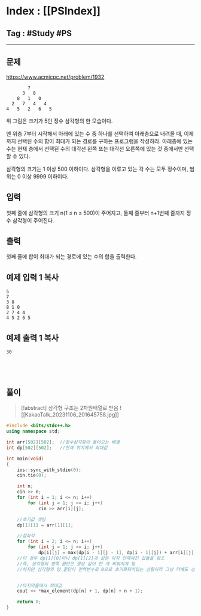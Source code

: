 # Index : [[PSIndex]]
## Tag : #Study #PS
---

## 문제
https://www.acmicpc.net/problem/1932
```
        7
      3   8
    8   1   0
  2   7   4   4
4   5   2   6   5
```

위 그림은 크기가 5인 정수 삼각형의 한 모습이다.

맨 위층 7부터 시작해서 아래에 있는 수 중 하나를 선택하여 아래층으로 내려올 때, 이제까지 선택된 수의 합이 최대가 되는 경로를 구하는 프로그램을 작성하라. 아래층에 있는 수는 현재 층에서 선택된 수의 대각선 왼쪽 또는 대각선 오른쪽에 있는 것 중에서만 선택할 수 있다.

삼각형의 크기는 1 이상 500 이하이다. 삼각형을 이루고 있는 각 수는 모두 정수이며, 범위는 0 이상 9999 이하이다.

## 입력

첫째 줄에 삼각형의 크기 n(1 ≤ n ≤ 500)이 주어지고, 둘째 줄부터 n+1번째 줄까지 정수 삼각형이 주어진다.

## 출력

첫째 줄에 합이 최대가 되는 경로에 있는 수의 합을 출력한다.

## 예제 입력 1 복사

```
5
7
3 8
8 1 0
2 7 4 4
4 5 2 6 5
```

## 예제 출력 1 복사

```
30
```
   
---
## 풀이
> [!abstract] 삼각형 구조는 2차원배열로 받음
> ![[KakaoTalk_20231106_201645758.jpg]]
```cpp
#include <bits/stdc++.h>
using namespace std;

int arr[502][502];  //정수삼각형이 들어오는 배열
int dp[502][502];   //현재 위치에서 최대값

int main(void) 
{
    ios::sync_with_stdio(0);
    cin.tie(0);

    int n;
    cin >> n;
    for (int i = 1; i <= n; i++)
        for (int j = 1; j <= i; j++)
            cin >> arr[i][j];

    //초기값 셋팅
    dp[1][1] = arr[1][1];

    //점화식
    for (int i = 2; i <= n; i++)
        for (int j = 1; j <= i; j++)
            dp[i][j] = max(dp[i - 1][j - 1], dp[i - 1][j]) + arr[i][j];
	//이 경우 dp[1][0]이나 dp[1][2]과 같은 아직 안채워진 값들을 참조
	//즉, 삼각형의 양쪽 끝단은 항상 값이 한 개 비워지게 됨
    //하지만 삼각형의 양 끝단이 전역변수로 0으로 초기화되어있는 상황이라 그냥 더해도 상관없음


    //마지막줄에서 최대값
    cout << *max_element(dp[n] + 1, dp[n] + n + 1);

    return 0;
}
```